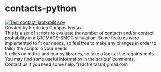 # contacts-python  
[![Test contact_probability.py](https://github.com/fredcfreitas/contacts-python/actions/workflows/test_contact_probability.yml/badge.svg?branch=release&event=push)](https://github.com/fredcfreitas/contacts-python/actions/workflows/test_contact_probability.yml)  
Created by Frederico Campos Freitas  
This is a set of scripts to evaluate the number of contacts and/or contact probability in a GROMACS-SMOG simulation. Some features were implemented to fit our needs, so feel free to make any changes in order to tailor the scripts to your needs.  
It relies on mdtraj and numpy libraries, so take a look at the requirements.  
You may find some useful information in the scripts' comments.  
Contact us if you need some help: fredcfreitas(at)gmail.com  
